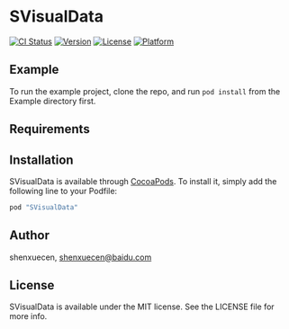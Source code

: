 # SVisualData

[![CI Status](http://img.shields.io/travis/shenxuecen/SVisualData.svg?style=flat)](https://travis-ci.org/shenxuecen/SVisualData)
[![Version](https://img.shields.io/cocoapods/v/SVisualData.svg?style=flat)](http://cocoapods.org/pods/SVisualData)
[![License](https://img.shields.io/cocoapods/l/SVisualData.svg?style=flat)](http://cocoapods.org/pods/SVisualData)
[![Platform](https://img.shields.io/cocoapods/p/SVisualData.svg?style=flat)](http://cocoapods.org/pods/SVisualData)

## Example

To run the example project, clone the repo, and run `pod install` from the Example directory first.

## Requirements

## Installation

SVisualData is available through [CocoaPods](http://cocoapods.org). To install
it, simply add the following line to your Podfile:

```ruby
pod "SVisualData"
```

## Author

shenxuecen, shenxuecen@baidu.com

## License

SVisualData is available under the MIT license. See the LICENSE file for more info.
